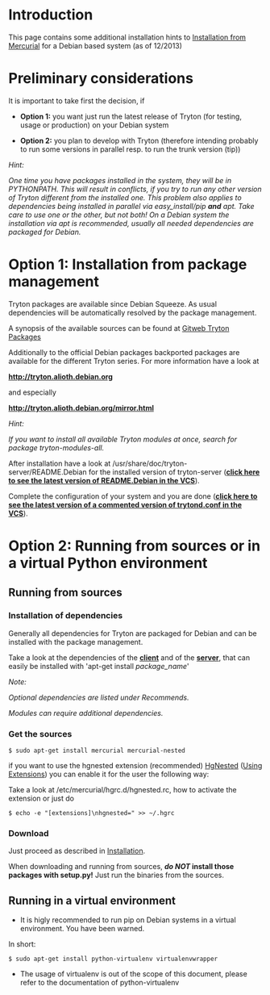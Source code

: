 

# Introduction #

This page contains some additional installation hints to [Installation from Mercurial](http://code.google.com/p/tryton/wiki/InstallationMercurial) for a Debian based system (as of 12/2013)

# Preliminary considerations #

It is important to take first the decision, if

  * **Option 1:** you want just run the latest release of Tryton (for testing, usage or production) on your Debian system

  * **Option 2:** you plan to develop with Tryton (therefore intending probably to run some versions in parallel resp. to run the trunk version (tip))

_Hint:_

_One time you have packages installed in the system, they will be in PYTHONPATH. This will result in conflicts, if you try to run any other version of Tryton different from the installed one. This problem also applies to dependencies being installed in parallel via easy\_install/pip **and** apt. Take care to use one or the other, but not both! On a Debian system the installation via apt is recommended, usually all needed dependencies are packaged for Debian._

# Option 1: Installation from package management #

Tryton packages are available since Debian Squeeze. As usual dependencies will be automatically resolved by the package management.

A synopsis of the available sources can be found at [Gitweb Tryton Packages](https://alioth.debian.org/plugins/scmgit/cgi-bin/gitweb.cgi?a=project_list&s=tryton%2F&btnS=Search)

Additionally to the official Debian packages backported packages are available for the different Tryton series. For more information have a look at

**http://tryton.alioth.debian.org**

and especially

**http://tryton.alioth.debian.org/mirror.html**

_Hint:_

_If you want to install all available Tryton modules at once, search for package tryton-modules-all._

After installation have a look at /usr/share/doc/tryton-server/README.Debian for the installed version of tryton-server (**[click here to see the latest version of README.Debian in the VCS](https://alioth.debian.org/plugins/scmgit/cgi-bin/gitweb.cgi?p=tryton/tryton-server.git;a=blob_plain;f=debian/tryton-server.README.Debian;hb=HEAD)**).

Complete the configuration of your system and you are done (**[click here to see the latest version of a commented version of trytond.conf in the VCS](https://alioth.debian.org/plugins/scmgit/cgi-bin/gitweb.cgi?p=tryton/tryton-server.git;a=blob;f=debian/trytond.conf;h=fd28e1f6d398694b36535284b4797338c43fdce5;hb=HEAD)**).


# Option 2: Running from sources or in a virtual Python environment #

## Running from sources ##

### Installation of dependencies ###

Generally all dependencies for Tryton are packaged for Debian and can be installed with the package management.

Take a look at the dependencies of the **[client](https://alioth.debian.org/plugins/scmgit/cgi-bin/gitweb.cgi?p=tryton/tryton-client.git;a=blob;f=debian/control;hb=HEAD)** and of the **[server](https://alioth.debian.org/plugins/scmgit/cgi-bin/gitweb.cgi?p=tryton/tryton-server.git;a=blob;f=debian/control;hb=HEAD)**, that can easily be installed with 'apt-get install _package\_name_'

_Note:_

_Optional dependencies are listed under Recommends._

_Modules can require additional dependencies._

### Get the sources ###

```
$ sudo apt-get install mercurial mercurial-nested
```

if you want to use the hgnested extension (recommended) [HgNested](http://code.google.com/p/hgnested/) ([Using Extensions](http://mercurial.selenic.com/wiki/UsingExtensions)) you can enable it for the user the following way:

Take a look at /etc/mercurial/hgrc.d/hgnested.rc, how to activate the extension or just do

```
$ echo -e "[extensions]\nhgnested=" >> ~/.hgrc
```


### Download ###

Just proceed as described in [Installation](http://code.google.com/p/tryton/wiki/InstallationMercurial#Installation).

When downloading and running from sources, **_do NOT_ install those packages with setup.py!** Just run the binaries from the sources.


## Running in a virtual environment ##

  * It is higly recommended to run pip on Debian systems in a virtual environment. You have been warned.

In short:

```
$ sudo apt-get install python-virtualenv virtualenvwrapper
```

  * The usage of virtualenv is out of the scope of this document, please refer to the documentation of python-virtualenv